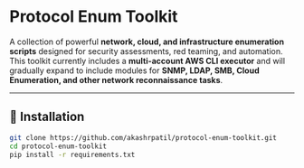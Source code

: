 # Protocol Enum Toolkit

A collection of powerful **network, cloud, and infrastructure enumeration scripts** designed for security assessments, red teaming, and automation.  
This toolkit currently includes a **multi-account AWS CLI executor** and will gradually expand to include modules for **SNMP, LDAP, SMB, Cloud Enumeration, and other network reconnaissance tasks**.

---

## 🧰 Installation

```bash
git clone https://github.com/akashrpatil/protocol-enum-toolkit.git
cd protocol-enum-toolkit
pip install -r requirements.txt
